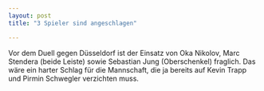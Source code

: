 ```yaml
---
layout: post
title: "3 Spieler sind angeschlagen"

---
```


Vor dem Duell gegen Düsseldorf ist der Einsatz von Oka Nikolov, Marc Stendera (beide Leiste) sowie Sebastian Jung (Oberschenkel) fraglich. Das wäre ein harter Schlag für die Mannschaft, die ja bereits auf Kevin Trapp und Pirmin Schwegler verzichten muss.


